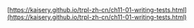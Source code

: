 [https://kaisery.github.io/trpl-zh-cn/ch11-01-writing-tests.html](https://kaisery.github.io/trpl-zh-cn/ch11-01-writing-tests.html)